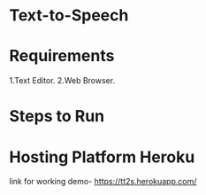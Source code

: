 # Text-to-Speech

# Requirements
1.Text Editor.
2.Web Browser.

# Steps to Run


# Hosting Platform Heroku
link for working demo- https://tt2s.herokuapp.com/
